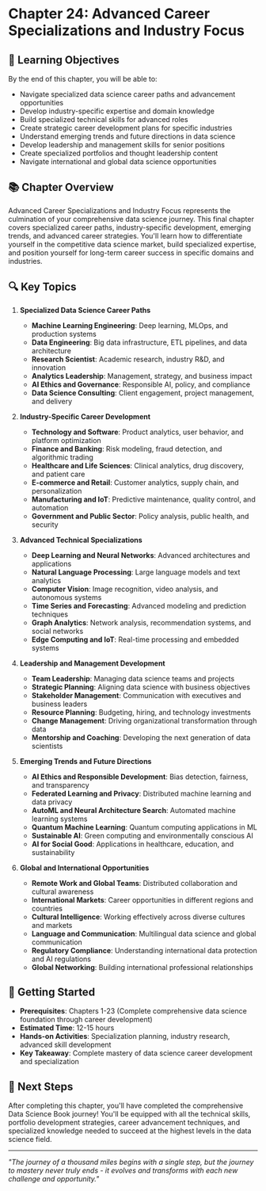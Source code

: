 # Chapter 24: Advanced Career Specializations and Industry Focus

## 🎯 Learning Objectives

By the end of this chapter, you will be able to:

- Navigate specialized data science career paths and advancement opportunities
- Develop industry-specific expertise and domain knowledge
- Build specialized technical skills for advanced roles
- Create strategic career development plans for specific industries
- Understand emerging trends and future directions in data science
- Develop leadership and management skills for senior positions
- Create specialized portfolios and thought leadership content
- Navigate international and global data science opportunities

## 📚 Chapter Overview

Advanced Career Specializations and Industry Focus represents the culmination of your comprehensive data science journey. This final chapter covers specialized career paths, industry-specific development, emerging trends, and advanced career strategies. You'll learn how to differentiate yourself in the competitive data science market, build specialized expertise, and position yourself for long-term career success in specific domains and industries.

## 🔍 Key Topics

1. **Specialized Data Science Career Paths**

   - **Machine Learning Engineering**: Deep learning, MLOps, and production systems
   - **Data Engineering**: Big data infrastructure, ETL pipelines, and data architecture
   - **Research Scientist**: Academic research, industry R&D, and innovation
   - **Analytics Leadership**: Management, strategy, and business impact
   - **AI Ethics and Governance**: Responsible AI, policy, and compliance
   - **Data Science Consulting**: Client engagement, project management, and delivery

2. **Industry-Specific Career Development**

   - **Technology and Software**: Product analytics, user behavior, and platform optimization
   - **Finance and Banking**: Risk modeling, fraud detection, and algorithmic trading
   - **Healthcare and Life Sciences**: Clinical analytics, drug discovery, and patient care
   - **E-commerce and Retail**: Customer analytics, supply chain, and personalization
   - **Manufacturing and IoT**: Predictive maintenance, quality control, and automation
   - **Government and Public Sector**: Policy analysis, public health, and security

3. **Advanced Technical Specializations**

   - **Deep Learning and Neural Networks**: Advanced architectures and applications
   - **Natural Language Processing**: Large language models and text analytics
   - **Computer Vision**: Image recognition, video analysis, and autonomous systems
   - **Time Series and Forecasting**: Advanced modeling and prediction techniques
   - **Graph Analytics**: Network analysis, recommendation systems, and social networks
   - **Edge Computing and IoT**: Real-time processing and embedded systems

4. **Leadership and Management Development**

   - **Team Leadership**: Managing data science teams and projects
   - **Strategic Planning**: Aligning data science with business objectives
   - **Stakeholder Management**: Communication with executives and business leaders
   - **Resource Planning**: Budgeting, hiring, and technology investments
   - **Change Management**: Driving organizational transformation through data
   - **Mentorship and Coaching**: Developing the next generation of data scientists

5. **Emerging Trends and Future Directions**

   - **AI Ethics and Responsible Development**: Bias detection, fairness, and transparency
   - **Federated Learning and Privacy**: Distributed machine learning and data privacy
   - **AutoML and Neural Architecture Search**: Automated machine learning systems
   - **Quantum Machine Learning**: Quantum computing applications in ML
   - **Sustainable AI**: Green computing and environmentally conscious AI
   - **AI for Social Good**: Applications in healthcare, education, and sustainability

6. **Global and International Opportunities**

   - **Remote Work and Global Teams**: Distributed collaboration and cultural awareness
   - **International Markets**: Career opportunities in different regions and countries
   - **Cultural Intelligence**: Working effectively across diverse cultures and markets
   - **Language and Communication**: Multilingual data science and global communication
   - **Regulatory Compliance**: Understanding international data protection and AI regulations
   - **Global Networking**: Building international professional relationships

## 🚀 Getting Started

- **Prerequisites**: Chapters 1-23 (Complete comprehensive data science foundation through career development)
- **Estimated Time**: 12-15 hours
- **Hands-on Activities**: Specialization planning, industry research, advanced skill development
- **Key Takeaway**: Complete mastery of data science career development and specialization

## 📖 Next Steps

After completing this chapter, you'll have completed the comprehensive Data Science Book journey! You'll be equipped with all the technical skills, portfolio development strategies, career advancement techniques, and specialized knowledge needed to succeed at the highest levels in the data science field.

---

_"The journey of a thousand miles begins with a single step, but the journey to mastery never truly ends - it evolves and transforms with each new challenge and opportunity."_
